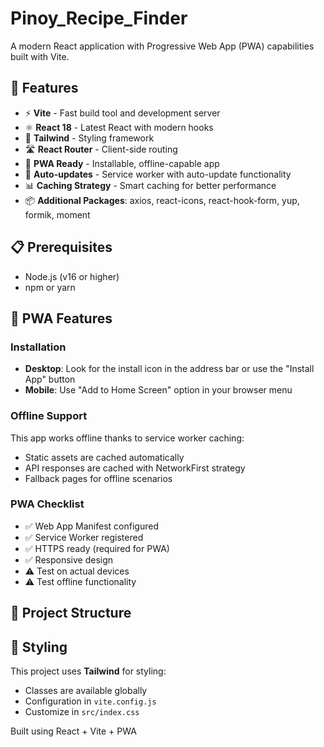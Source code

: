# Pinoy_Recipe_Finder

A modern React application with Progressive Web App (PWA) capabilities built with Vite.

## 🚀 Features

- ⚡ **Vite** - Fast build tool and development server
- ⚛️ **React 18** - Latest React with modern hooks
- 🎨 **Tailwind** - Styling framework
- 🛣️ **React Router** - Client-side routing
- 📱 **PWA Ready** - Installable, offline-capable app
- 🔄 **Auto-updates** - Service worker with auto-update functionality
- 📊 **Caching Strategy** - Smart caching for better performance
- 📦 **Additional Packages**: axios, react-icons, react-hook-form, yup, formik, moment

## 📋 Prerequisites

- Node.js (v16 or higher)
- npm or yarn

## 📱 PWA Features

### Installation
- **Desktop**: Look for the install icon in the address bar or use the "Install App" button
- **Mobile**: Use "Add to Home Screen" option in your browser menu

### Offline Support
This app works offline thanks to service worker caching:
- Static assets are cached automatically
- API responses are cached with NetworkFirst strategy
- Fallback pages for offline scenarios

### PWA Checklist

- ✅ Web App Manifest configured
- ✅ Service Worker registered
- ✅ HTTPS ready (required for PWA)
- ✅ Responsive design
- ⚠️ Test on actual devices
- ⚠️ Test offline functionality

## 📁 Project Structure

## 🎨 Styling

This project uses **Tailwind** for styling:

- Classes are available globally
- Configuration in `vite.config.js`
- Customize in `src/index.css`

Built using React + Vite + PWA
